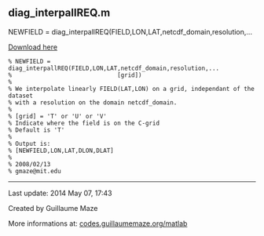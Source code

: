 ## diag\_interpallREQ.m ##
NEWFIELD = diag\_interpallREQ(FIELD,LON,LAT,netcdf\_domain,resolution,...

[Download here](http://guillaumemaze.googlecode.com/svn/trunk/matlab/codes/geophysic/diag_interpallREQ.m)

```
% NEWFIELD = diag_interpallREQ(FIELD,LON,LAT,netcdf_domain,resolution,...
%                              [grid])
%
% We interpolate linearly FIELD(LAT,LON) on a grid, independant of the dataset
% with a resolution on the domain netcdf_domain.
%
% [grid] = 'T' or 'U' or 'V'
% Indicate where the field is on the C-grid
% Default is 'T'
%
% Output is:
% [NEWFIELD,LON,LAT,DLON,DLAT]
%
% 2008/02/13
% gmaze@mit.edu
```

---

Last update: 2014 May 07, 17:43

Created by Guillaume Maze

More informations at: [codes.guillaumemaze.org/matlab](http://codes.guillaumemaze.org/matlab)